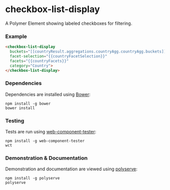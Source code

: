 # checkbox-list-display

A Polymer Element showing labeled checkboxes for filtering.

### Example
```html
<checkbox-list-display
  buckets="[[countryResult.aggregations.countryAgg.countryAgg.buckets]]"
  facet-selection="{{countryFacetSelection}}"
  facets="{{countryFacets}}"
  category="Country">
</checkbox-list-display>
```

### Dependencies

Dependencies are installed using [Bower](http://bower.io/):

    npm install -g bower
    bower install

### Testing

Tests are run using [web-component-tester](https://github.com/Polymer/web-component-tester):

    npm install -g web-component-tester
    wct

### Demonstration & Documentation

Demonstration and documentation are viewed using [polyserve](https://github.com/PolymerLabs/polyserve):

    npm install -g polyserve
    polyserve

